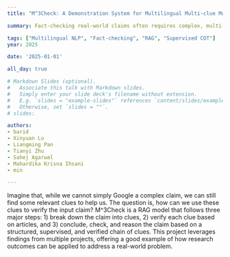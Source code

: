 ```yaml
---
title: "M^3Check: A Demonstration System for Multilingual Multi-clue Multi-Hop Fact-Checking"

summary: Fact-checking real-world claims often requires complex, multi-step reasoning due to the absence of direct evidence to support or refute them. M^3Check guides the model's reasoning process by constructing a structured, supervised, and verified chain of clues for verifying a claim, fostering a transparent, explainable, and user-friendly fact-checking process for multiple languages.

tags: ["Multilingual NLP", "Fact-checking", "RAG", "Supervised COT"]
year: 2025

date: '2025-01-01'

all_day: true

# Markdown Slides (optional).
#   Associate this talk with Markdown slides.
#   Simply enter your slide deck's filename without extension.
#   E.g. `slides = "example-slides"` references `content/slides/example-slides.md`.
#   Otherwise, set `slides = ""`.
# slides:

authors:
- barid
- Xinyuan Lu
- Liangming Pan
- Tianyi Zhu
- Sahej Agarwal
- Mahardika Krisna Ihsani
- min

---
```

Imagine that, while we cannot simply Google a complex claim, we can still find some relevant clues to help us. The question is,  how can we use these clues to verify the input claim?  M^3Check is a RAG model that follows three major steps: 1) break down the claim into clues,  2) verify each clue based on articles, and 3) conclude, check, and reason the claim based on a structured, supervised, and verified chain of clues. This project leverages findings from multiple projects, offering a good example of how research outcomes can be applied to address a real-world problem.
